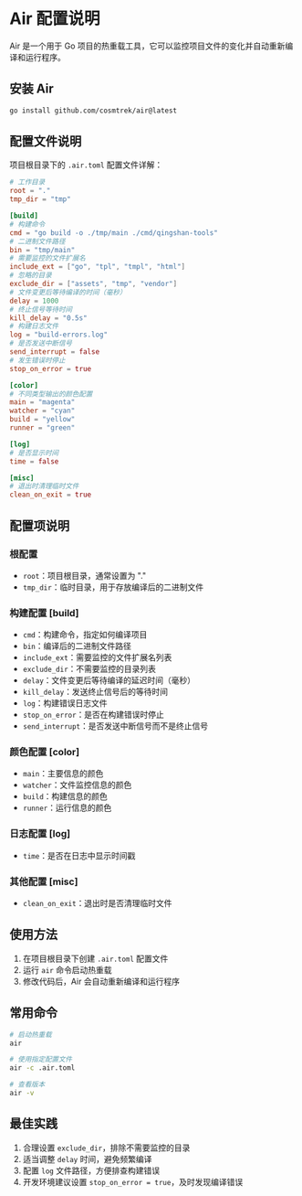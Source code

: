 # Air 配置说明

Air 是一个用于 Go 项目的热重载工具，它可以监控项目文件的变化并自动重新编译和运行程序。

## 安装 Air

```bash
go install github.com/cosmtrek/air@latest
```

## 配置文件说明

项目根目录下的 `.air.toml` 配置文件详解：

```toml
# 工作目录
root = "."
tmp_dir = "tmp"

[build]
# 构建命令
cmd = "go build -o ./tmp/main ./cmd/qingshan-tools"
# 二进制文件路径
bin = "tmp/main"
# 需要监控的文件扩展名
include_ext = ["go", "tpl", "tmpl", "html"]
# 忽略的目录
exclude_dir = ["assets", "tmp", "vendor"]
# 文件变更后等待编译的时间（毫秒）
delay = 1000
# 终止信号等待时间
kill_delay = "0.5s"
# 构建日志文件
log = "build-errors.log"
# 是否发送中断信号
send_interrupt = false
# 发生错误时停止
stop_on_error = true

[color]
# 不同类型输出的颜色配置
main = "magenta"
watcher = "cyan"
build = "yellow"
runner = "green"

[log]
# 是否显示时间
time = false

[misc]
# 退出时清理临时文件
clean_on_exit = true
```

## 配置项说明

### 根配置
- `root`：项目根目录，通常设置为 "."
- `tmp_dir`：临时目录，用于存放编译后的二进制文件

### 构建配置 [build]
- `cmd`：构建命令，指定如何编译项目
- `bin`：编译后的二进制文件路径
- `include_ext`：需要监控的文件扩展名列表
- `exclude_dir`：不需要监控的目录列表
- `delay`：文件变更后等待编译的延迟时间（毫秒）
- `kill_delay`：发送终止信号后的等待时间
- `log`：构建错误日志文件
- `stop_on_error`：是否在构建错误时停止
- `send_interrupt`：是否发送中断信号而不是终止信号

### 颜色配置 [color]
- `main`：主要信息的颜色
- `watcher`：文件监控信息的颜色
- `build`：构建信息的颜色
- `runner`：运行信息的颜色

### 日志配置 [log]
- `time`：是否在日志中显示时间戳

### 其他配置 [misc]
- `clean_on_exit`：退出时是否清理临时文件

## 使用方法

1. 在项目根目录下创建 `.air.toml` 配置文件
2. 运行 `air` 命令启动热重载
3. 修改代码后，Air 会自动重新编译和运行程序

## 常用命令

```bash
# 启动热重载
air

# 使用指定配置文件
air -c .air.toml

# 查看版本
air -v
```

## 最佳实践

1. 合理设置 `exclude_dir`，排除不需要监控的目录
2. 适当调整 `delay` 时间，避免频繁编译
3. 配置 `log` 文件路径，方便排查构建错误
4. 开发环境建议设置 `stop_on_error = true`，及时发现编译错误 
